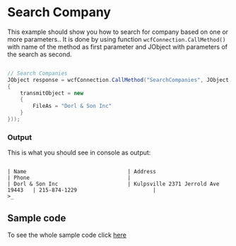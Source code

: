 # Search Company

This example should show you how to search for company based on one or more parameters.. It is done by using function `wcfConnection.CallMethod()` with name of the method as first parameter and JObject with parameters of the search as second.
```c#

// Search Companies
JObject response = wcfConnection.CallMethod("SearchCompanies", JObject.FromObject(new
{
	transmitObject = new
	{
		FileAs = "Dorl & Son Inc"
	}
}));

```

### Output
This is what you should see in console as output:
```console

| Name                                | Address                             | Phone                               |
| Dorl & Son Inc                      | Kulpsville 2371 Jerrold Ave 19443   | 215-874-1229                        |
>_

```

## Sample code

To see the whole sample code click  [here](Program.cs)